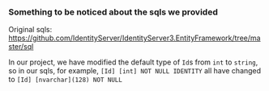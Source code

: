 ### Something to be noticed about the sqls we provided

Original sqls: https://github.com/IdentityServer/IdentityServer3.EntityFramework/tree/master/sql

In our project, we have modified the default type of `Id`s from `int` to `string`, so in our sqls, for example, `[Id] [int] NOT NULL IDENTITY` all have changed to `[Id] [nvarchar](128) NOT NULL`